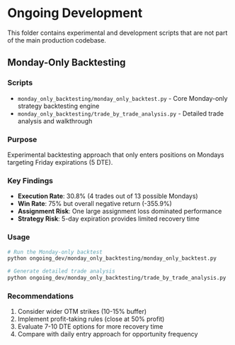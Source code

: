 # Ongoing Development

This folder contains experimental and development scripts that are not part of the main production codebase.

## Monday-Only Backtesting

### Scripts
- `monday_only_backtesting/monday_only_backtest.py` - Core Monday-only strategy backtesting engine
- `monday_only_backtesting/trade_by_trade_analysis.py` - Detailed trade analysis and walkthrough

### Purpose
Experimental backtesting approach that only enters positions on Mondays targeting Friday expirations (5 DTE).

### Key Findings
- **Execution Rate**: 30.8% (4 trades out of 13 possible Mondays)
- **Win Rate**: 75% but overall negative return (-355.9%)
- **Assignment Risk**: One large assignment loss dominated performance
- **Strategy Risk**: 5-day expiration provides limited recovery time

### Usage
```bash
# Run the Monday-only backtest
python ongoing_dev/monday_only_backtesting/monday_only_backtest.py

# Generate detailed trade analysis
python ongoing_dev/monday_only_backtesting/trade_by_trade_analysis.py
```

### Recommendations
1. Consider wider OTM strikes (10-15% buffer)
2. Implement profit-taking rules (close at 50% profit)
3. Evaluate 7-10 DTE options for more recovery time
4. Compare with daily entry approach for opportunity frequency